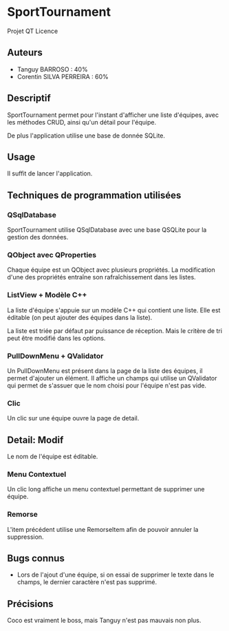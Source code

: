 # SportTournament
Projet QT Licence

## Auteurs

- Tanguy BARROSO : 40%
- Corentin SILVA PERREIRA : 60%

## Descriptif

SportTournament permet pour l'instant d'afficher une liste d'équipes, avec les méthodes CRUD, ainsi qu'un détail pour l'équipe.

De plus l'application utilise une base de donnée SQLite.

## Usage

Il suffit de lancer l'application.

## Techniques de programmation utilisées

### QSqlDatabase

SportTournament utilise QSqlDatabase avec une base QSQLite pour la gestion des données.

### QObject avec QProperties

Chaque équipe est un QObject avec plusieurs propriétés. La modification d'une des propriétés entraîne son rafraîchissement dans les listes.

### ListView + Modèle C++

La liste d'équipe s'appuie sur un modèle C++ qui contient une liste. Elle est éditable (on peut ajouter des équipes dans la liste).

La liste est triée par défaut par puissance de réception. Mais le critère de tri peut être modifié dans les options.

### PullDownMenu + QValidator

Un PullDownMenu est présent dans la page de la liste des équipes, il permet d'ajouter un élément. Il affiche un champs qui utilise un QValidator qui permet de s'assuer que le nom choisi pour l'équipe n'est pas vide.

### Clic

Un clic sur une équipe ouvre la page de detail.

## Detail: Modif 

Le nom de l'équipe est éditable. 

### Menu Contextuel

Un clic long affiche un menu contextuel permettant de supprimer une équipe.

### Remorse

L'item précédent utilise une RemorseItem afin de pouvoir annuler la suppression.

## Bugs connus

- Lors de l'ajout d'une équipe, si on essai de supprimer le texte dans le champs, le dernier caractère n'est pas supprimé.

## Précisions

Coco est vraiment le boss, mais Tanguy n'est pas mauvais non plus.